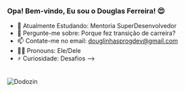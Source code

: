 ### Opa! Bem-vindo, Eu sou o Douglas Ferreira! 😍

- 🌱 Atualmente Estudando: Mentoria SuperDesenvolvedor
- 💬 Pergunte-me sobre: Porque fez transição de carreira?
- 📫 Contate-me no email: douglinhasprogdev@gmail.com
- 🎃🦁 Pronouns: Ele/Dele
- ⚡ Curiosidade: Desafios
-->

<div style="display: inline_block"><br>
  <img allgn="right" alt="Dodozin" src="[clideo_editor_94066254b00948a2b258008ffa8c134c.gif](https://cdn.discordapp.com/attachments/1229078372882055262/1229078575760670790/download20240400112549.png?ex=662e5f9f&is=661bea9f&hm=175ca2552fac6eb3aa880da44fe17ce7145646d0c76bda1f7b1c1fe18e11c7e4&)">
</div>
